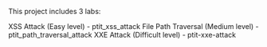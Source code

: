 This project includes 3 labs:

XSS Attack (Easy level) - ptit_xss_attack
File Path Traversal (Medium level) - ptit_path_traversal_attack
XXE Attack (Difficult level) - ptit-xxe-attack
